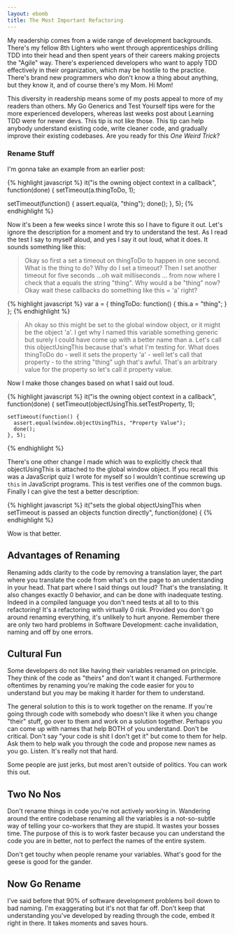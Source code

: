```yaml
---
layout: ebomb
title: The Most Important Refactoring
---
```


My readership comes from a wide range of development backgrounds. There's my fellow 8th Lighters who went through apprenticeships drilling TDD into their head and then spent years of their careers making projects the "Agile" way. There's experienced developers who want to apply TDD effectively in their organization, which may be hostile to the practice. There's brand new programmers who don't know a thing about anything, but they know it, and of course there's my Mom. Hi Mom!

This diversity in readership means some of my posts appeal to more of my readers than others. My Go Generics and Test Yourself tips were for the more experienced developers, whereas last weeks post about Learning TDD were for newer devs. This tip is not like those. This tip can help anybody understand existing code, write cleaner code, and gradually improve their existing codebases. Are you ready for this _One Weird Trick_?

### Rename Stuff

I'm gonna take an example from an earlier post:

{% highlight javascript %}
it("is the owning object context in a callback", function(done) {
  setTimeout(a.thingToDo, 1);

  setTimeout(function() {
    assert.equal(a, "thing");
    done();
  }, 5);
{% endhighlight %}

Now it's been a few weeks since I wrote this so I have to figure it out. Let's ignore the description for a moment and try to understand the test. As I read the test I say to myself aloud, and yes I say it out loud, what it does. It sounds something like this:

> Okay so first a set a timeout on thingToDo to happen in one second. What is the thing to do? Why do I set a timeout?
> Then I set another timeout for five seconds ...oh wait milliseconds ... from now where I check that a equals the string "thing". Why would a be "thing" now?
> Okay wait these callbacks do something like this = 'a' right?

{% highlight javascript %}
var a = {
  thingToDo: function() {
    this.a = "thing";
  }
};
{% endhighlight %}

> Ah okay so this might be set to the global window object, or it might be the object 'a'. I get why I named this variable something generic but surely I could have come up with a better name than a. Let's call this objectUsingThis because that's what I'm testing for. What does thingToDo do - well it sets the property 'a' - well let's call that property - to the string "thing" ugh that's awful. That's an arbitrary value for the property so let's call it property value.

Now I make those changes based on what I said out loud.

{% highlight javascript %}
it("is the owning object context in a callback", function(done) {
    setTimeout(objectUsingThis.setTestProperty, 1);

    setTimeout(function() {
      assert.equal(window.objectUsingThis, "Property Value");
      done();
    }, 5);
{% endhighlight %}

There's one other change I made which was to explicitly check that objectUsingThis is attached to the global window object. If you recall this was a JavaScript quiz I wrote for myself so I wouldn't continue screwing up `this` in JavaScript programs. This is test verifies one of the common bugs. Finally I can give the test a better description:

{% highlight javascript %}
it("sets the global objectUsingThis when setTimeout is passed an objects function directly", function(done) {
{% endhighlight %}

Wow is that better.

## Advantages of Renaming

Renaming adds clarity to the code by removing a translation layer, the part where you translate the code from what's on the page to an understanding in your head. That part where I said things out loud? That's the translating. It also changes exactly 0 behavior, and can be done with inadequate testing. Indeed in a compiled language you don't need tests at all to to this refactoring! It's a refactoring with virtually 0 risk. Provided you don't go around renaming everything, it's unlikely to hurt anyone. Remember there are only two hard problems in Software Development: cache invalidation, naming and off by one errors.

## Cultural Fun

Some developers do not like having their variables renamed on principle. They think of the code as "theirs" and don't want it changed. Furthermore oftentimes by renaming you're making the code easier for you to understand but you may be making it harder for them to understand.

The general solution to this is to work together on the rename. If you're going through code with somebody who doesn't like it when you change "their" stuff, go over to them and work on a solution together. Perhaps you can come up with names that help BOTH of you understand. Don't be critical. Don't say "your code is shit I don't get it" but come to them for help. Ask them to help walk you through the code and propose new names as you go. Listen. It's really not that hard.

Some people are just jerks, but most aren't outside of politics. You can work this out.

## Two No Nos

Don't rename things in code you're not actively working in. Wandering around the entire codebase renaming all the variables is a not-so-subtle way of telling your co-workers that they are stupid. It wastes your bosses time. The purpose of this is to work faster because you can understand the code you are in better, not to perfect the names of the entire system.

Don't get touchy when people rename your variables. What's good for the geese is good for the gander.

## Now Go Rename

I've said before that 90% of software development problems boil down to bad naming. I'm exaggerating but it's not that far off. Don't keep that understanding you've developed by reading through the code, embed it right in there. It takes moments and saves hours.
